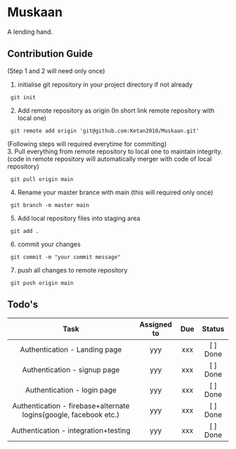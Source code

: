 # Muskaan
A lending hand.

## Contribution Guide
(Step 1 and 2 will need only once)
1. initialise git repository in your project directory if not already 

```
 git init 
```
2. Add remote repository as origin (In short link remote repository with local one)

```
 git remote add origin 'git@github.com:Ketan2010/Muskaan.git'
```
(Following steps will required everytime for commiting) <br>
3. Pull everything from remote repository to local one to maintain integrity.(code in remote repository will automatically merger with code of local repository)
```
 git pull origin main
```
4. Rename your master brance with main (this will required only once)
```
 git branch -m master main
```
5. Add local repository files into staging area
```
 git add .
```
6. commit your changes
```
 git commit -m "your commit message"
```
7. push all changes to remote repository
```
 git push origin main
```

## Todo's
| **Task** | **Assigned to** | **Due** | **Status** |
| :---: | :---: | :---: | :---: |
| Authentication - Landing page | yyy | xxx | [ ] Done |
| Authentication - signup page | yyy | xxx | [ ] Done |
| Authentication - login page | yyy | xxx | [ ] Done |
| Authentication - firebase+alternate logins(google, facebook etc.) | yyy | xxx | [ ] Done |
| Authentication - integration+testing | yyy | xxx | [ ] Done |



